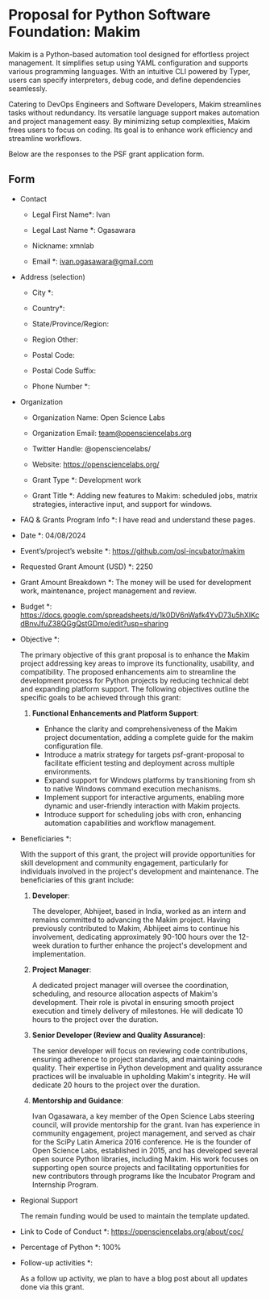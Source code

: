 # Proposal for Python Software Foundation: Makim

Makim is a Python-based automation tool designed for effortless project 
management. It simplifies setup using YAML configuration and supports various 
programming languages. With an intuitive CLI powered by Typer, users can 
specify interpreters, debug code, and define dependencies seamlessly.

Catering to DevOps Engineers and Software Developers, Makim streamlines tasks 
without redundancy. Its versatile language support makes automation and project 
management easy. By minimizing setup complexities, Makim frees users to focus 
on coding. Its goal is to enhance work efficiency and streamline workflows.

Below are the responses to the PSF grant application form.

## Form

- Contact

   - Legal First Name*: Ivan

  - Legal Last Name *: Ogasawara

  - Nickname: xmnlab

  - Email *: ivan.ogasawara@gmail.com

- Address (selection)

  - City *:

  - Country*:

  - State/Province/Region:

  - Region Other:

  - Postal Code:

  - Postal Code Suffix:

  - Phone Number *:

- Organization
  
  - Organization Name: Open Science Labs

  - Organization Email: team@opensciencelabs.org

  - Twitter Handle: @opensciencelabs/

  - Website: https://opensciencelabs.org/

  - Grant Type *: Development work

  - Grant Title *: Adding new features to Makim: scheduled jobs, matrix
  strategies, interactive input, and support for windows.

- FAQ & Grants Program Info *: I have read and understand these pages.

- Date *: 04/08/2024

- Event’s/project’s website *: https://github.com/osl-incubator/makim

- Requested Grant Amount (USD) *: 2250

- Grant Amount Breakdown *: The money will be used for development work,
  maintenance, project management and review.

- Budget *: 
https://docs.google.com/spreadsheets/d/1k0DV6nWafk4YvD73u5hXIKcdBnvJfuZ38QGgQstGDmo/edit?usp=sharing

- Objective *:

  The primary objective of this grant proposal is to enhance the Makim project 
  addressing key areas to improve its functionality, usability, and 
  compatibility. The proposed enhancements aim to streamline the development 
  process for Python projects by reducing technical debt and expanding platform 
  support. The following objectives outline the specific goals to be achieved 
  through this grant:

  1. **Functional Enhancements and Platform Support**:
        
        * Enhance the clarity and comprehensiveness of the Makim project 
        documentation, adding a complete guide for the makim configuration file.
        * Introduce a matrix strategy for targets psf-grant-proposal to 
        facilitate efficient testing and deployment across multiple 
        environments.
        * Expand support for Windows platforms by transitioning from sh to 
        native Windows command execution mechanisms.
        * Implement support for interactive arguments, enabling more dynamic 
        and user-friendly interaction with Makim projects.
        * Introduce support for scheduling jobs with cron, enhancing automation 
        capabilities and workflow management.

- Beneficiaries *:

  With the support of this grant, the project will provide opportunities for 
  skill development and community engagement, particularly for individuals 
  involved in the project's development and maintenance. The beneficiaries of 
  this grant include:

  1. **Developer**:

      The developer, Abhijeet, based in India, worked as an intern and remains
      committed to advancing the Makim project. Having previously contributed
      to Makim, Abhijeet aims to continue his involvement, dedicating
      approximately 90-100 hours over the 12-week duration to further enhance
      the project's development and implementation.

  2. **Project Manager**:

      A dedicated project manager will oversee the coordination, scheduling, 
      and resource allocation aspects of Makim's development. Their role is 
      pivotal in ensuring smooth project execution and timely delivery of 
      milestones. He will dedicate 10 hours to the project over the duration.

  3. **Senior Developer (Review and Quality Assurance)**:

      The senior developer will focus on reviewing code contributions, 
      ensuring   adherence to project standards, and maintaining code quality. 
      Their expertise in Python development and quality assurance practices 
      will be invaluable in upholding Makim's integrity. He will dedicate 20 
      hours to the project over the duration.

  3. **Mentorship and Guidance**:

      Ivan Ogasawara, a key member of the Open Science Labs steering council, 
      will provide mentorship for the grant. Ivan has experience in community 
      engagement, project management, and served as chair for the SciPy Latin 
      America 2016 conference. He is the founder of Open Science Labs, 
      established in 2015, and has developed several open source Python 
      libraries, including Makim. His work focuses on supporting open source 
      projects and facilitating opportunities for new contributors through 
      programs like the Incubator Program and Internship Program.

- Regional Support

    The remain funding would be used to maintain the template updated.

- Link to Code of Conduct *:
  https://opensciencelabs.org/about/coc/

- Percentage of Python *: 100%

- Follow-up activities *:

    As a follow up activity, we plan to have a blog post about all updates done
    via this grant.
